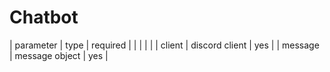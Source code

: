 # Chatbot

| parameter | type | required |
|           |      |          |
| client | discord client | yes |
| message | message object | yes |